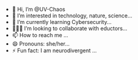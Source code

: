 - 👋 Hi, I’m @UV-Chaos
- 👀 I’m interested in technology, nature, science...
- 🌱 I’m currently learning Cybersecurity...
- 👩🏽‍🏫 I’m looking to collaborate with eductors...
- 📫 How to reach me ...
- 😄 Pronouns: she/her...
- ⚡ Fun fact: I am neurodivergent ...
